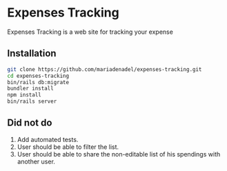 # Expenses Tracking

Expenses Tracking is a web site for tracking your expense

## Installation

```bash
git clone https://github.com/mariadenadel/expenses-tracking.git
cd expenses-tracking
bin/rails db:migrate
bundler install
npm install
bin/rails server
```

## Did not do
1. Add automated tests.
2. User should be able to filter the list.
3. User should be able to share the non-editable list of his spendings with another user.
